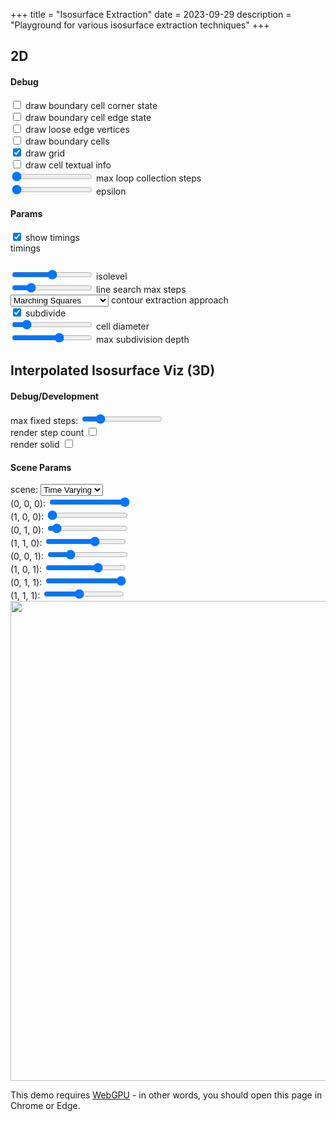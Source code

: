 +++
title = "Isosurface Extraction"
date = 2023-09-29
description = "Playground for various isosurface extraction techniques"
+++

## 2D

<section id="isosurface-extraction-2d-content">
  <section class="controls">
    <h4>Debug</h4>
    <div class="indent">
      <div class="debugDrawNodeCornerState-control control">
        <input type="checkbox" value="1" /> draw boundary cell corner state
      </div>
      <div class="debugDrawNodeEdgeState-control control">
        <input type="checkbox" value="1" /> draw boundary cell edge state
      </div>
      <div class="debugDrawLooseEdgeVertices-control control">
        <input type="checkbox" value="1" /> draw loose edge vertices
      </div>
      <div class="debugDrawBoundaryCells-control control">
        <input type="checkbox" value="1" /> draw boundary cells
      </div>
      <div class="debugDrawGrid-control control">
        <input type="checkbox" value="1" checked /> draw grid
      </div>
      <div class="debugDrawCellTextualInfo-control control">
        <input type="checkbox" value="1" /> draw cell textual info
      </div>
      <div class="debugLoopCollectionMaxSteps-control control">
        <input type="range" min="-1" max="500" value="-1"> max loop collection steps
        <output></output>
      </div>
      <div class="epsilon-control control">
        <input type="range" min="0.001" max="10" value="0.01" step="0.001"> epsilon
        <output></output>
      </div>
    </div>
    <h4>Params</h4>
    <div class="indent">
      <div class="debugPerformance-control control">
        <input type="checkbox" value="1" checked> show timings
        <div class="performance-output shownBy-debugPerformance">
          timings
          <code><pre></pre></code>
        </div>
      </div>
      <div class="isolevel-control control">
        <input type="range" min="-500" max="500" value="0.0" step="0.1"> isolevel
        <output></output>
      </div>
      <div class="lineSearchMaxSteps-control control">
        <input type="range" min="0" max="100" value="20"> line search max steps
        <output></output>
      </div>
      <div class="contourExtractionApproach-control control">
        <select>
            <option value="marching-squares">Marching Squares</option>
            <option value="dual-contouring">Dual Contouring (WIP)</option>
            <!-- <option value="surface-nets">Surface Nets (WIP)</option> -->
        </select>
        contour extraction approach
      </div>
      <div class="performSubdivision-control control">
        <input type="checkbox" value="1" checked >
        subdivide
      </div>
      <div class="cellDiameter-control control hiddenBy-performSubdivision">
        <input type="range" min="2" max="9" value="3"> cell diameter
        <output></output>
      </div>
      <div class="maxSubdivisionDepth-control control shownBy-performSubdivision">
        <input type="range" min="2" max="12" value="8"> max subdivision depth
        <output></output>
      </div>
    </div>
  </section>
  <section class="center-align">
    <canvas width="1024" height="1024"></canvas>
  </section>
  <script type="module" src="2d/isosurface-extraction-2d.js"></script>
</section>


## Interpolated Isosurface Viz (3D)
<section id="interpolated-isosurface-viz-3d-content" class="has-webgpu">
  <section class="controls webgpu-required">
    <h4>Debug/Development</h4>
    <div class="indent">
      <div class="debugRenderMaxFixedSteps-control control">
        max fixed steps: <input type="range" min="10.0" max="1000.0" value="200.0" step="1.0">
        <output></output>
      </div>
      <div class="debugRenderStepCount-control control">
        render step count <input type="checkbox" value="1" />
      </div>
      <div class="debugRenderSolid-control control">
        render solid <input type="checkbox" value="1" />
      </div>
    </div>
    <h4>Scene Params</h4>
    <div class="indent">
      <div class="scene-control control">
        scene:
        <select>
          <option value="time-varying" selected>Time Varying</option>
          <option value="manual">Manual</option>
        </select>
      </div>
      <div class="shownBy-scene indent" showValue="manual">
        <div class="c000-control control">
          (0, 0, 0): <input type="range" min="-2.0" max="2.0" value="2.0" step="0.01">
          <output></output>
        </div>
        <div class="c001-control control">
          (1, 0, 0): <input type="range" min="-2.0" max="2.0" value="-2.0" step="0.01">
          <output></output>
        </div>
        <div class="c010-control control">
          (0, 1, 0): <input type="range" min="-2.0" max="2.0" value="-1.76" step="0.01">
          <output></output>
        </div>
        <div class="c011-control control">
          (1, 1, 0): <input type="range" min="-2.0" max="2.0" value="0.51" step="0.01">
          <output></output>
        </div>
        <div class="c100-control control">
          (0, 0, 1): <input type="range" min="-2.0" max="2.0" value="-0.97" step="0.01">
          <output></output>
        </div>
        <div class="c101-control control">
          (1, 0, 1): <input type="range" min="-2.0" max="2.0" value="0.7" step="0.01">
          <output></output>
        </div>
        <div class="c110-control control">
          (0, 1, 1): <input type="range" min="-2.0" max="2.0" value="2.0" step="0.01">
          <output></output>
        </div>
        <div class="c111-control control">
          (1, 1, 1): <input type="range" min="-2.0" max="2.0" value="-0.28" step="0.01">
          <output></output>
        </div>
      </div>
    </div>
  </section>
  <section class="center-align webgpu-required">
    <canvas width="1024" height="1024"></canvas>
  </section>
  <script type="module" src="interpolated-isosurface-viz-3d/interpolated-isosurface-viz-3d.js"></script>
  <section class="center-align webgpu-missing error-border">
    <img src="/img/webgpu-responsive.svg" width="768" height="768" />
    <p class="error">
      This demo requires <a href="https://en.wikipedia.org/wiki/WebGPU">WebGPU</a> - in other words, you should open this page in Chrome or Edge.
    <p>
  </section>
</section>